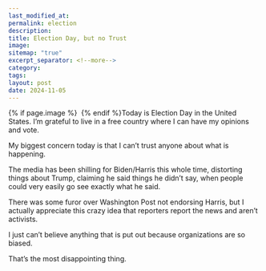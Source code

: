 ```yaml
---
last_modified_at: 
permalink: election
description: 
title: Election Day, but no Trust
image: 
sitemap: "true"
excerpt_separator: <!--more-->
category: 
tags: 
layout: post
date: 2024-11-05
---
```



{% if page.image %} <img src="{{ page.image }}" alt=""> {% endif %}Today is Election Day in the United States. I’m grateful to live in a free country where I can have my opinions and vote. 

My biggest concern today is that I can’t trust anyone about what is happening. 

The media has been shilling for Biden/Harris this whole time, distorting things about Trump, claiming he said things he didn’t say, when people could very easily go see exactly what he said. 

There was some furor over Washington Post not endorsing Harris, but I actually appreciate this crazy idea that reporters report the news and aren’t activists. 

I just can’t believe anything that is put out because organizations are so biased. 

That’s the most disappointing thing. 

